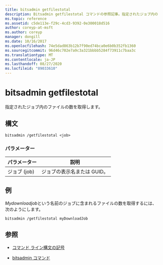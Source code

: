 ```yaml
---
title: bitsadmin getfilestotal
description: Bitsadmin getfilestotal コマンドの参照記事。指定されたジョブ内のファイルの数を取得します。
ms.topic: reference
ms.assetid: c5de113e-f29c-4cd3-9392-0e300018d516
author: coreyp-at-msft
ms.author: coreyp
manager: dongill
ms.date: 10/16/2017
ms.openlocfilehash: 74e5dad863b12b7f90ed74bca0e6b0b352fb1360
ms.sourcegitcommit: 96d46c702e7a9c3a321bbbb5284f73911c7baa3c
ms.translationtype: MT
ms.contentlocale: ja-JP
ms.lasthandoff: 08/27/2020
ms.locfileid: "89033610"
---
```

# <a name="bitsadmin-getfilestotal"></a>bitsadmin getfilestotal

指定されたジョブ内のファイルの数を取得します。

## <a name="syntax"></a>構文

```
bitsadmin /getfilestotal <job>
```

### <a name="parameters"></a>パラメーター

| パラメーター | 説明 |
| -------------- | -------------- |
| ジョブ (job) | ジョブの表示名または GUID。 |

## <a name="examples"></a>例

*Mydownloadjob*という名前のジョブに含まれるファイルの数を取得するには、次のようにします。

```
bitsadmin /getfilestotal myDownloadJob
```

## <a name="see-also"></a>参照

- [コマンド ライン構文の記号](command-line-syntax-key.md)

- [bitsadmin コマンド](bitsadmin.md)
